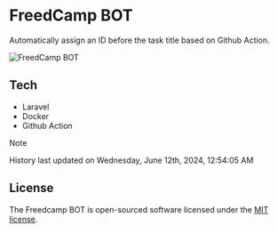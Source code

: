 # FreedCamp BOT

Automatically assign an ID before the task title based on Github Action.

![FreedCamp BOT](https://repository-images.githubusercontent.com/737932867/7d34798b-2680-471c-b089-a78a718d3d6a)

## Tech

- Laravel
- Docker
- Github Action

> [!NOTE]  
> History last updated on Wednesday, June 12th, 2024, 12:54:05 AM

## License

The Freedcamp BOT is open-sourced software licensed under the [MIT license](https://opensource.org/licenses/MIT).

